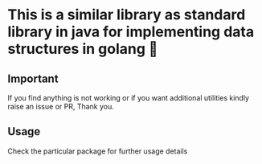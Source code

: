 # This is a similar library as standard library in java for implementing data structures in golang 🥰

## Important
If you find anything is not working or if you want additional utilities kindly raise an issue or PR, Thank you.

## Usage
Check the particular package for further usage details
